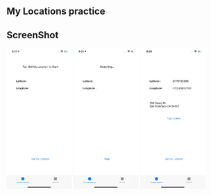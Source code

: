 ##  My Locations practice



## ScreenShot

<div>
    <img width="150" src="./iOS_Apprentice_chapther3_MyLocations/MyLocation1.png">
    <img width="150" src="./iOS_Apprentice_chapther3_MyLocations/MyLocation2.png">
    <img width="150" src="./iOS_Apprentice_chapther3_MyLocations/MyLocation3.png">
</div>
